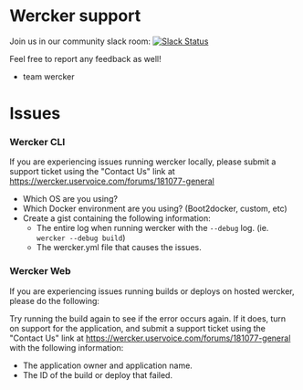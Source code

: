 Wercker support
===============

Join us in our community slack room: [![Slack Status](http://werckerpublicslack.herokuapp.com/badge.svg)](http://slack.wercker.com)

Feel free to report any feedback as well!

- team wercker

Issues
======

### Wercker CLI

If you are experiencing issues running wercker locally, please submit a support ticket using the "Contact Us" link at https://wercker.uservoice.com/forums/181077-general

- Which OS are you using?
- Which Docker environment are you using? (Boot2docker, custom, etc)
- Create a gist containing the following information:
  - The entire log when running wercker with the `--debug` log. (ie. `wercker --debug build`)
  - The wercker.yml file that causes the issues.

### Wercker Web

If you are experiencing issues running builds or deploys on hosted wercker,
please do the following:

Try running the build again to see if the error occurs again. If it does, turn
on support for the application, and submit a support ticket using the "Contact Us" link at https://wercker.uservoice.com/forums/181077-general with the following information:

- The application owner and application name.
- The ID of the build or deploy that failed.
